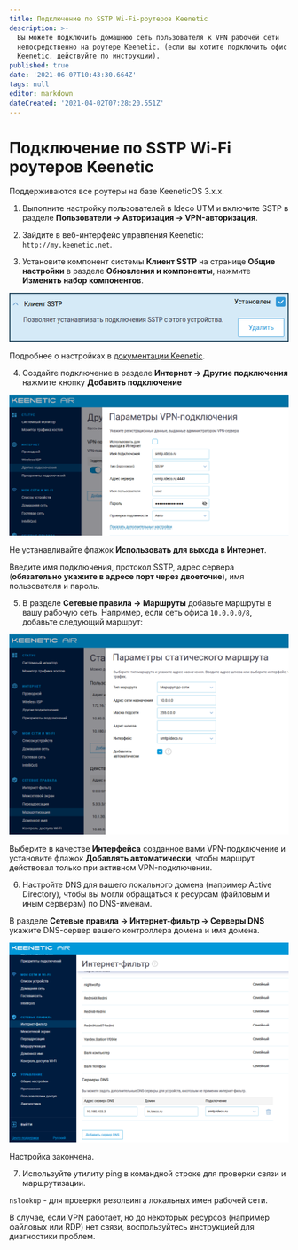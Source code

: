 ```yaml
---
title: Подключение по SSTP Wi-Fi-роутеров Keenetic
description: >-
  Вы можете подключить домашнюю сеть пользователя к VPN рабочей сети
  непосредственно на роутере Keenetic. (если вы хотите подключить офис с
  Keenetic, действуйте по инструкции).
published: true
date: '2021-06-07T10:43:30.664Z'
tags: null
editor: markdown
dateCreated: '2021-04-02T07:28:20.551Z'
---
```


# Подключение по SSTP Wi-Fi роутеров Keenetic

Поддерживаются все роутеры на базе KeeneticOS 3.х.х.

1. Выполните настройку пользователей в Ideco UTM и включите SSTP в разделе **Пользователи -&gt; Авторизация -&gt; VPN-авторизация**.

2. Зайдите в веб-интерфейс управления Keenetic: `http://my.keenetic.net`.

3. Установите компонент системы **Клиент SSTP** на странице **Общие настройки** в разделе **Обновления и компоненты**, нажмите **Изменить набор компонентов**.

![](../../../.gitbook/assets/sstp-c-01.png)

Подробнее о настройках в [документации Keenetic](https://help.keenetic.com/hc/ru/articles/360000599979-%D0%9A%D0%BB%D0%B8%D0%B5%D0%BD%D1%82-SSTP).

4. Создайте подключение в разделе **Интернет -&gt; Другие подключения** нажмите кнопку **Добавить подключение**

![](../../../.gitbook/assets/sstp-c-02.png)

Не устанавливайте флажок **Использовать для выхода в Интернет**.

Введите имя подключения, протокол SSTP, адрес сервера \(**обязательно укажите в адресе порт через двоеточие**\), имя пользователя и пароль.

5. В разделе **Сетевые правила -&gt; Маршруты** добавьте маршруты в вашу рабочую сеть. Например, если сеть офиса `10.0.0.0/8`, добавьте следующий маршрут:

![](../../../.gitbook/assets/16842860.png)

Выберите в качестве **Интерфейса** созданное вами VPN-подключение и установите флажок **Добавлять автоматически**, чтобы маршрут действовал только при активном VPN-подключении.

6. Настройте DNS для вашего локального домена \(например Active Directory\), чтобы вы могли обращаться к ресурсам \(файловым и иным серверам\) по DNS-именам.

В разделе **Сетевые правила -&gt; Интернет-фильтр -&gt; Серверы DNS** укажите DNS-сервер вашего контроллера домена и имя домена.

![](../../../.gitbook/assets/16842861.png)

Настройка закончена.

7. Используйте утилиту ping в командной строке для проверки связи и маршрутизации.

`nslookup` - для проверки резолвинга локальных имен рабочей сети.

В случае, если VPN работает, но до некоторых ресурсов \(например файловых или RDP\) нет связи, воспользуйтесь инструкцией для диагностики проблем.

